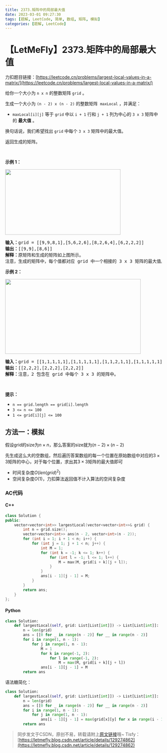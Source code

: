 ```yaml
---
title: 2373.矩阵中的局部最大值
date: 2023-03-01 09:27:30
tags: [题解, LeetCode, 简单, 数组, 矩阵, 模拟]
categories: [题解, LeetCode]
---
```


# 【LetMeFly】2373.矩阵中的局部最大值

力扣题目链接：[https://leetcode.cn/problems/largest-local-values-in-a-matrix/](https://leetcode.cn/problems/largest-local-values-in-a-matrix/)

<p>给你一个大小为 <code>n x n</code> 的整数矩阵 <code>grid</code> 。</p>

<p>生成一个大小为&nbsp;<code>(n - 2) x (n - 2)</code> 的整数矩阵&nbsp; <code>maxLocal</code> ，并满足：</p>

<ul>
	<li><code>maxLocal[i][j]</code> 等于 <code>grid</code> 中以 <code>i + 1</code> 行和 <code>j + 1</code> 列为中心的 <code>3 x 3</code> 矩阵中的 <strong>最大值</strong> 。</li>
</ul>

<p>换句话说，我们希望找出 <code>grid</code> 中每个&nbsp;<code>3 x 3</code> 矩阵中的最大值。</p>

<p>返回生成的矩阵。</p>

<p>&nbsp;</p>

<p><strong>示例 1：</strong></p>

<p><img alt="" src="https://assets.leetcode.com/uploads/2022/06/21/ex1.png" style="width: 371px; height: 210px;" /></p>

<pre>
<strong>输入：</strong>grid = [[9,9,8,1],[5,6,2,6],[8,2,6,4],[6,2,2,2]]
<strong>输出：</strong>[[9,9],[8,6]]
<strong>解释：</strong>原矩阵和生成的矩阵如上图所示。
注意，生成的矩阵中，每个值都对应 grid 中一个相接的 3 x 3 矩阵的最大值。</pre>

<p><strong>示例 2：</strong></p>

<p><img alt="" src="https://assets.leetcode.com/uploads/2022/07/02/ex2new2.png" style="width: 436px; height: 240px;" /></p>

<pre>
<strong>输入：</strong>grid = [[1,1,1,1,1],[1,1,1,1,1],[1,1,2,1,1],[1,1,1,1,1],[1,1,1,1,1]]
<strong>输出：</strong>[[2,2,2],[2,2,2],[2,2,2]]
<strong>解释：</strong>注意，2 包含在 grid 中每个 3 x 3 的矩阵中。
</pre>

<p>&nbsp;</p>

<p><strong>提示：</strong></p>

<ul>
	<li><code>n == grid.length == grid[i].length</code></li>
	<li><code>3 &lt;= n &lt;= 100</code></li>
	<li><code>1 &lt;= grid[i][j] &lt;= 100</code></li>
</ul>


    
## 方法一：模拟

假设grid的size为$n\times n$，那么答案的size就为$(n - 2)\times(n-2)$

先生成这么大的空数组，然后遍历答案数组的每一个位置在原始数组中对应的$3\times3$矩阵的中心，对于每个位置，求出其$3\times3$矩阵的最大值即可

+ 时间复杂度$O(len(grid)^2)$
+ 空间复杂度$O(1)$，力扣算法返回值不计入算法的空间复杂度

### AC代码

#### C++

```cpp
class Solution {
public:
    vector<vector<int>> largestLocal(vector<vector<int>>& grid) {
        int n = grid.size();
        vector<vector<int>> ans(n - 2, vector<int>(n - 2));
        for (int i = 1; i + 1 < n; i++) {
            for (int j = 1; j + 1 < n; j++) {
                int M = 1;
                for (int k = -1; k <= 1; k++) {
                    for (int l = -1; l <= 1; l++) {
                        M = max(M, grid[i + k][j + l]);
                    }
                }
                ans[i - 1][j - 1] = M;
            }
        }
        return ans;
    }
};
```

#### Python

```python
class Solution:
    def largestLocal(self, grid: List[List[int]]) -> List[List[int]]:
        n = len(grid)
        ans = [[0 for _ in range(n - 2)] for __ in range(n - 2)]
        for i in range(1, n - 1):
            for j in range(1, n - 1):
                M = 1
                for k in range(-1, 2):
                    for l in range(-1, 2):
                        M = max(M, grid[i + k][j + l])
                ans[i - 1][j - 1] = M        
        return ans
```

语法糖简化：

```python
class Solution:
    def largestLocal(self, grid: List[List[int]]) -> List[List[int]]:
        n = len(grid)
        ans = [[0 for _ in range(n - 2)] for __ in range(n - 2)]
        for i in range(1, n - 1):
            for j in range(1, n - 1):
                ans[i - 1][j - 1] = max(grid[x][y] for x in range(i - 1, i + 2) for y in range(j - 1, j + 2))
        return ans
```

> 同步发文于CSDN，原创不易，转载请附上[原文链接](https://blog.letmefly.xyz/2023/03/01/LeetCode%202373.%E7%9F%A9%E9%98%B5%E4%B8%AD%E7%9A%84%E5%B1%80%E9%83%A8%E6%9C%80%E5%A4%A7%E5%80%BC/)哦~
> Tisfy：[https://letmefly.blog.csdn.net/article/details/129274862](https://letmefly.blog.csdn.net/article/details/129274862)
